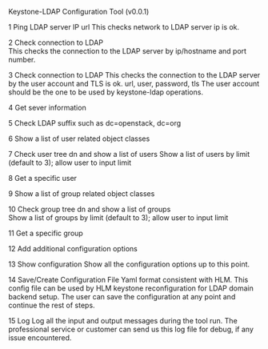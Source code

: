 Keystone-LDAP Configuration Tool (v0.0.1)

1 Ping LDAP server IP
url
This checks network to LDAP server ip is ok.

2 Check connection to LDAP	
This checks the connection to the LDAP server by ip/hostname and port number.

3 Check connection to LDAP	This checks the connection to the LDAP server by the user account and TLS is ok.
url, user, password, tls
The user account should be the one to be used by keystone-ldap operations.

4 Get sever information

5 Check LDAP suffix	such as dc=openstack, dc=org

6 Show a list of user related object classes

7 Check user tree dn and show a list of users 
Show a list of users by limit (default to 3); allow user to input limit

8 Get a specific user

9 Show a list of group related object classes 

10 Check group tree dn and show a list of groups	
Show a list of groups by limit (default to 3); allow user to input limit

11 Get a specific group

12 Add additional configuration options

13 Show configuration
Show all the configuration options up to this point.

14 Save/Create Configuration File
Yaml format consistent with HLM. This config file can be used by HLM keystone reconfiguration for LDAP domain backend setup.
The user can save the configuration at any point and continue the rest of steps.

15 Log
Log all the input and output messages during the tool run.
The professional service or customer can send us this log file for debug, if any issue encountered.
